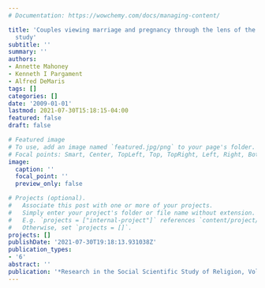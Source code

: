 ```yaml
---
# Documentation: https://wowchemy.com/docs/managing-content/

title: 'Couples viewing marriage and pregnancy through the lens of the sacred: A descriptive
  study'
subtitle: ''
summary: ''
authors:
- Annette Mahoney
- Kenneth I Pargament
- Alfred DeMaris
tags: []
categories: []
date: '2009-01-01'
lastmod: 2021-07-30T15:18:15-04:00
featured: false
draft: false

# Featured image
# To use, add an image named `featured.jpg/png` to your page's folder.
# Focal points: Smart, Center, TopLeft, Top, TopRight, Left, Right, BottomLeft, Bottom, BottomRight.
image:
  caption: ''
  focal_point: ''
  preview_only: false

# Projects (optional).
#   Associate this post with one or more of your projects.
#   Simply enter your project's folder or file name without extension.
#   E.g. `projects = ["internal-project"]` references `content/project/deep-learning/index.md`.
#   Otherwise, set `projects = []`.
projects: []
publishDate: '2021-07-30T19:18:13.931038Z'
publication_types:
- '6'
abstract: ''
publication: '*Research in the Social Scientific Study of Religion, Volume 20*'
---
```

